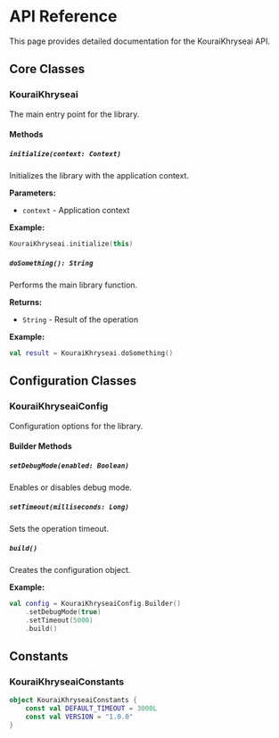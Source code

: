 # API Reference

This page provides detailed documentation for the KouraiKhryseai API.

## Core Classes

### KouraiKhryseai

The main entry point for the library.

#### Methods

##### `initialize(context: Context)`
Initializes the library with the application context.

**Parameters:**
- `context` - Application context

**Example:**
```kotlin
KouraiKhryseai.initialize(this)
```


##### `doSomething(): String`
Performs the main library function.

**Returns:**
- `String` - Result of the operation

**Example:**
```kotlin
val result = KouraiKhryseai.doSomething()
```

## Configuration Classes

### KouraiKhryseaiConfig

Configuration options for the library.

#### Builder Methods

##### `setDebugMode(enabled: Boolean)`
Enables or disables debug mode.

##### `setTimeout(milliseconds: Long)`
Sets the operation timeout.

##### `build()`
Creates the configuration object.

**Example:**
```kotlin
val config = KouraiKhryseaiConfig.Builder()
    .setDebugMode(true)
    .setTimeout(5000)
    .build()
```

## Constants

### KouraiKhryseaiConstants

```kotlin
object KouraiKhryseaiConstants {
    const val DEFAULT_TIMEOUT = 3000L
    const val VERSION = "1.0.0"
}
```
